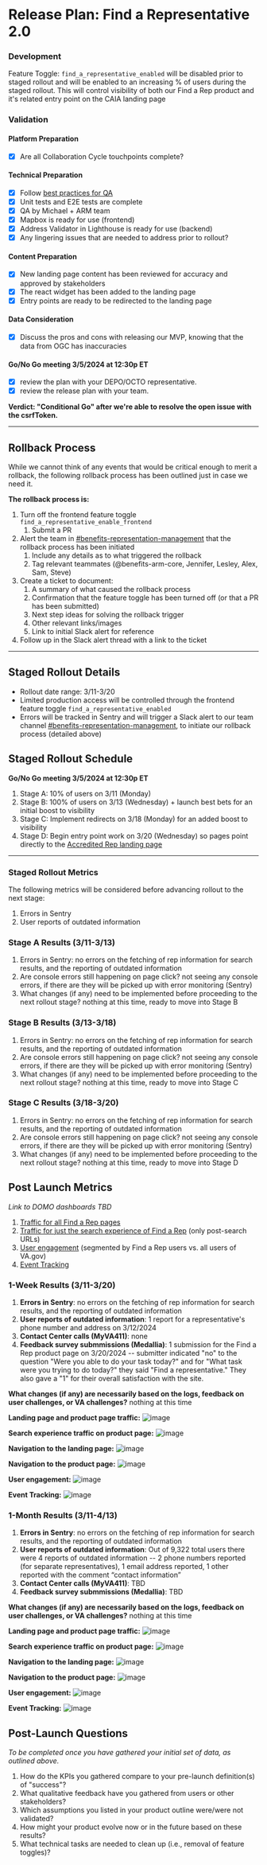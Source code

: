 # Release Plan: Find a Representative 2.0


### Development

Feature Toggle:
`find_a_representative_enabled` will be disabled prior to staged rollout and will be enabled to an increasing % of users during the staged rollout. This will control visibility of both our Find a Rep product and it's related entry point on the CAIA landing page

### Validation

#### Platform Preparation
- [x] Are all Collaboration Cycle touchpoints complete?

#### Technical Preparation
- [x] Follow [best practices for QA](https://depo-platform-documentation.scrollhelp.site/developer-docs/qa-and-accessibility-testing)
- [x] Unit tests and E2E tests are complete
- [x] QA by Michael + ARM team
- [x] Mapbox is ready for use (frontend)
- [x] Address Validator in Lighthouse is ready for use (backend)
- [x] Any lingering issues that are needed to address prior to rollout?

#### Content Preparation
- [x] New landing page content has been reviewed for accuracy and approved by stakeholders
- [x] The react widget has been added to the landing page
- [x] Entry points are ready to be redirected to the landing page

#### Data Consideration
- [x] Discuss the pros and cons with releasing our MVP, knowing that the data from OGC has inaccuracies

#### Go/No Go meeting 3/5/2024 at 12:30p ET
- [x] review the plan with your DEPO/OCTO representative.
- [x] review the release plan with your team.

**Verdict: "Conditional Go" after we're able to resolve the open issue with the csrfToken.**

***

## Rollback Process

While we cannot think of any events that would be critical enough to merit a rollback, the following rollback process has been outlined just in case we need it.

**The rollback process is:**
1. Turn off the frontend feature toggle `find_a_representative_enable_frontend`
   1. Submit a PR
2. Alert the team in [#benefits-representation-management](https://slack.com/archives/C05L6HSJLHM) that the rollback process has been initiated
   1. Include any details as to what triggered the rollback
   2. Tag relevant teammates (@benefits-arm-core, Jennifer, Lesley, Alex, Sam, Steve)
3. Create a ticket to document:
   1. A summary of what caused the rollback process
   2. Confirmation that the feature toggle has been turned off (or that a PR has been submitted)
   3. Next step ideas for solving the rollback trigger
   4. Other relevant links/images
   5. Link to initial Slack alert for reference
4. Follow up in the Slack alert thread with a link to the ticket

***


## Staged Rollout Details

- Rollout date range: 3/11-3/20
- Limited production access will be controlled through the frontend feature toggle `find_a_representative_enabled` 
- Errors will be tracked in Sentry and will trigger a Slack alert to our team channel [#benefits-representation-management](https://slack.com/archives/C05L6HSJLHM), to initiate our rollback process (detailed above)


## Staged Rollout Schedule
**Go/No Go meeting 3/5/2024 at 12:30p ET**
1. Stage A: 10% of users on 3/11 (Monday)
2. Stage B: 100% of users on 3/13 (Wednesday) + launch best bets for an initial boost to visibility
3. Stage C: Implement redirects on 3/18 (Monday) for an added boost to visibility
4. Stage D: Begin entry point work on 3/20 (Wednesday) so pages point directly to the [Accredited Rep landing page]([url](https://www.va.gov/get-help-from-accredited-representative/))

*** 

### Staged Rollout Metrics

The following metrics will be considered before advancing rollout to the next stage:

1. Errors in Sentry
2. User reports of outdated information

### Stage A Results (3/11-3/13)

1. Errors in Sentry: no errors on the fetching of rep information for search results, and the reporting of outdated information
3. Are console errors still happening on page click? not seeing any console errors, if there are they will be picked up with error monitoring (Sentry)
4. What changes (if any) need to be implemented before proceeding to the next rollout stage? nothing at this time, ready to move into Stage B

### Stage B Results (3/13-3/18)

1. Errors in Sentry: no errors on the fetching of rep information for search results, and the reporting of outdated information
2. Are console errors still happening on page click? not seeing any console errors, if there are they will be picked up with error monitoring (Sentry)
3. What changes (if any) need to be implemented before proceeding to the next rollout stage? nothing at this time, ready to move into Stage C

### Stage C Results (3/18-3/20)

1. Errors in Sentry: no errors on the fetching of rep information for search results, and the reporting of outdated information
2. Are console errors still happening on page click? not seeing any console errors, if there are they will be picked up with error monitoring (Sentry)
3. What changes (if any) need to be implemented before proceeding to the next rollout stage? nothing at this time, ready to move into Stage D

## Post Launch Metrics

_Link to DOMO dashboards TBD_

1. [Traffic for all Find a Rep pages](https://analytics.google.com/analytics/web/#/report/content-pages/a50123418w177519031p176188361/_u.date00=20240310&_u.date01=20240319&explorer-table.plotKeys=%5B%5D&explorer-table.filter=get-help-from-accredited-representative/)
2. [Traffic for just the search experience of Find a Rep](https://analytics.google.com/analytics/web/#/report/content-pages/a50123418w177519031p176188361/_u.date00=20240311&_u.date01=20240318&explorer-table.plotKeys=%5B%5D&explorer-table.advFilter=%5B%5B0,%22analytics.pagePath%22,%22BW%22,%22www.va.gov~2Fget-help-from-accredited-representative~2Ffind-rep~2F%3F%22,0%5D%5D/) (only post-search URLs)
3. [User engagement](https://analytics.google.com/analytics/web/#/report/visitors-overview/a50123418w177519031p176188361/_u.date00=20240312&_u.date01=20240318&_.useg=user0ChHUWxaSUWm-5ocHKwm0Q,user_5CvEnKiSOmYYMHT8kTpQQ,builtin1&overview-dimensionSummary.selectedGroup=system&overview-dimensionSummary.selectedDimension=analytics.browser/) (segmented by Find a Rep users vs. all users of VA.gov)
4. [Event Tracking](https://analytics.google.com/analytics/web/#/report/content-event-pages/a50123418w177519031p176188361/_u.date00=20240311&_u.date01=20240413&_.useg=&_r.drilldown=analytics.pagePath:www.va.gov~2Fget-help-from-accredited-representative~2Ffind-rep~2F,analytics.eventCategory:Interactions&explorer-table.plotKeys=%5B%5D&explorer-table.rowCount=50&explorer-graphOptions.selected=analytics.nthDay/)

### 1-Week Results (3/11-3/20)

1. **Errors in Sentry**: no errors on the fetching of rep information for search results, and the reporting of outdated information
3. **User reports of outdated information**: 1 report for a representative's phone number and address on 3/12/2024
12. **Contact Center calls (MyVA411)**: none
13. **Feedback survey submmissions (Medallia)**: 1 submission for the Find a Rep product page on 3/20/2024 -- submitter indicated "no" to the question "Were you able to do your task today?" and for "What task were you trying to do today?" they said "Find a representative."  They also gave a "1" for their overall satisfaction with the site. 

**What changes (if any) are necessarily based on the logs, feedback on user challenges, or VA challenges?** nothing at this time

**Landing page and product page traffic:**
![image](https://github.com/department-of-veterans-affairs/va.gov-team/assets/142453186/4fa293c9-3daa-452d-9157-1a71d3cbcd86)

**Search experience traffic on product page:**
![image](https://github.com/department-of-veterans-affairs/va.gov-team/assets/142453186/84a5b6fd-74cc-4d88-8b14-eb642a61bb7a)

**Navigation to the landing page:**
![image](https://github.com/department-of-veterans-affairs/va.gov-team/assets/142453186/44e34dbe-b250-4d00-8982-c97dc3e7ef44)

**Navigation to the product page:**
![image](https://github.com/department-of-veterans-affairs/va.gov-team/assets/142453186/94794ab9-5851-4230-abe1-c03165716719)

**User engagement:**
![image](https://github.com/department-of-veterans-affairs/va.gov-team/assets/142453186/8aa58f91-3874-4482-bf25-94c215561e52)

**Event Tracking:**
![image](https://github.com/department-of-veterans-affairs/va.gov-team/assets/142453186/8af361d4-7bd2-4797-9313-b7757194eb2f)

### 1-Month Results (3/11-4/13)

1. **Errors in Sentry**: no errors on the fetching of rep information for search results, and the reporting of outdated information
3. **User reports of outdated information**: Out of 9,322 total users there were 4 reports of outdated information -- 2 phone numbers reported (for separate representatives), 1 email address reported, 1 other reported with the comment “contact information”
12. **Contact Center calls (MyVA411)**: TBD
13. **Feedback survey submmissions (Medallia)**: TBD 

**What changes (if any) are necessarily based on the logs, feedback on user challenges, or VA challenges?** nothing at this time

**Landing page and product page traffic:**
![image](https://github.com/department-of-veterans-affairs/va.gov-team/assets/142453186/6d0c0268-d58c-461f-b04b-563c5e6000eb)

**Search experience traffic on product page:**
![image](https://github.com/department-of-veterans-affairs/va.gov-team/assets/142453186/8e318856-0679-4a81-90d9-b63698fd500a)

**Navigation to the landing page:**
![image](https://github.com/department-of-veterans-affairs/va.gov-team/assets/142453186/71a2e10b-9a4e-4c58-b030-a119cce849d7)

**Navigation to the product page:**
![image](https://github.com/department-of-veterans-affairs/va.gov-team/assets/142453186/997e5abb-8148-4d49-adb1-e546a8d00ed4)

**User engagement:**
![image](https://github.com/department-of-veterans-affairs/va.gov-team/assets/142453186/e9768e27-8612-4104-a64b-5851955feb8a)

**Event Tracking:**
![image](https://github.com/department-of-veterans-affairs/va.gov-team/assets/142453186/b55fb22d-459a-4045-ab6e-fb1392c5346a)


## Post-Launch Questions

_To be completed once you have gathered your initial set of data, as outlined above._

1. How do the KPIs you gathered compare to your pre-launch definition(s) of "success"?
2. What qualitative feedback have you gathered from users or other stakeholders?
3. Which assumptions you listed in your product outline were/were not validated?
4. How might your product evolve now or in the future based on these results?
5. What technical tasks are needed to clean up (i.e., removal of feature toggles)?
